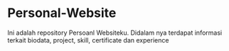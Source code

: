 # Personal-Website
Ini adalah repository Persoanl Websiteku. Didalam nya terdapat informasi terkait biodata, project, skill, certificate dan experience
